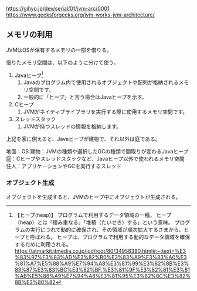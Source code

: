 https://gihyo.jp/dev/serial/01/jvm-arc/0001
https://www.geeksforgeeks.org/jvm-works-jvm-architecture/

## メモリの利用
JVMはOSが保有するメモリの一部を借りる。

借りたメモリ空間は、以下のように分けて使う。
1. Javaヒープ[^1]
   1. Javaのプログラム内で使用されるオブジェクトや配列が格納されるメモリ空間です。
   2. 一般的に「ヒープ」と言う場合はJavaヒープを示す。
2. Cヒープ
   1. JVMがネイティブライブラリを実行する際に使用するメモリ空間です。
3. スレッドスタック
   1. JVMが持つスレッドの情報を格納します。

上記を家に例えると、Javaヒープが建物で、それ以外は庭である。

地面：OS
建物：JVMの種類や選択したGCの種類で間取りが変わるJavaヒープ
庭：Cヒープやスレッドスタックなど、Javaヒープ以外で使われるメモリ空間
住人：アプリケーションやGCを実行するスレッド

[^1]: 【ヒープ(heap)】
プログラムで利用するデータ領域の一種。 ヒープ（heap）とは「積み重なる」「堆積（たいせき）する」という意味。 プログラムの実行につれて動的に確保され、その領域が順次拡大するさまから、ヒープと呼ばれる。 ヒープは、プログラムで利用する動的なデータ領域を確保するために利用される。
https://atmarkit.itmedia.co.jp/icd/root/80/34958380.html#:~:text=%E3%83%97%E3%83%AD%E3%82%B0%E3%83%A9%E3%83%A0%E3%81%A7%E5%88%A9%E7%94%A8%E3%81%99%E3%82%8B%E3%83%87%E3%83%BC%E3%82%BF,%E3%81%9F%E3%82%81%E3%81%AB%E5%88%A9%E7%94%A8%E3%81%95%E3%82%8C%E3%82%8B%E3%80%82

### オブジェクト生成
オブジェクトを生成すると、JVMのヒープ中にオブジェクトが生成される。
